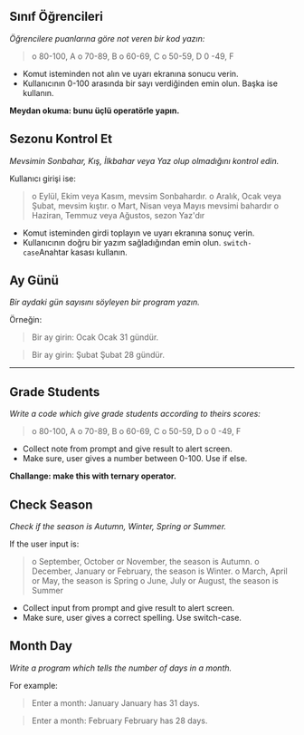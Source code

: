 ## Sınıf Öğrencileri

*Öğrencilere puanlarına göre not veren bir kod yazın:*

> o 80-100, A
> o 70-89, B
> o 60-69, C
> o 50-59, D
> 0 -49, F

* Komut isteminden not alın ve uyarı ekranına sonucu verin.
* Kullanıcının 0-100 arasında bir sayı verdiğinden emin olun. Başka ise kullanın.

**Meydan okuma: bunu üçlü operatörle yapın.**

## Sezonu Kontrol Et

*Mevsimin Sonbahar, Kış, İlkbahar veya Yaz olup olmadığını kontrol edin.* 

Kullanıcı girişi ise:

> o Eylül, Ekim veya Kasım, mevsim Sonbahardır.
> o Aralık, Ocak veya Şubat, mevsim kıştır.
> o Mart, Nisan veya Mayıs mevsimi bahardır
> o Haziran, Temmuz veya Ağustos, sezon Yaz'dır

* Komut isteminden girdi toplayın ve uyarı ekranına sonuç verin.
* Kullanıcının doğru bir yazım sağladığından emin olun. `switch-case`Anahtar kasası kullanın.

## Ay Günü

*Bir aydaki gün sayısını söyleyen bir program yazın.*

Örneğin:

> Bir ay girin: Ocak
> Ocak 31 gündür.

> Bir ay girin: Şubat
> Şubat 28 gündür.

---

## Grade Students

*Write a code which give grade students according to theirs scores:*

> o	80-100, A
> o	70-89, B
> o	60-69, C
> o	50-59, D
> o	0 -49, F

* Collect note from prompt and give result to alert screen.
* Make sure, user gives a number between 0-100. Use if else.

**Challange: make this with ternary operator.**

## Check Season

*Check if the season is Autumn, Winter, Spring or Summer.* 

If the user input is:

> o	September, October or November, the season is Autumn.
> o	December, January or February, the season is Winter.
> o	March, April or May, the season is Spring
> o	June, July or August, the season is Summer

* Collect input from prompt and give result to alert screen.
* Make sure, user gives a correct spelling. Use switch-case.

## Month Day

*Write a program which tells the number of days in a month.* 

For example:

> Enter a month: January
> January has 31 days.

> Enter a month: February
> February has 28 days.
